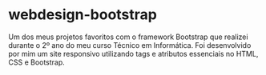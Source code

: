 # webdesign-bootstrap
 Um dos meus projetos favoritos com o framework Bootstrap que realizei durante o 2º ano do meu curso Técnico em Informática. Foi desenvolvido por mim um site responsivo utilizando tags e atributos essenciais no HTML, CSS e Bootstrap.
